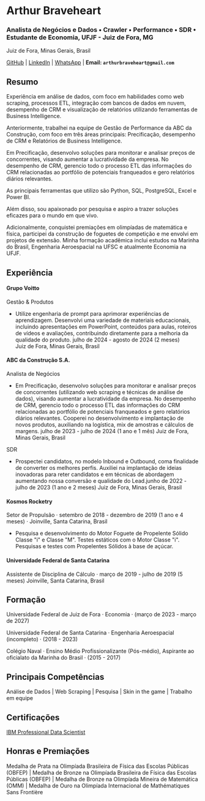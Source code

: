 # Arthur Braveheart
### Analista de Negócios e Dados • Crawler • Performance • SDR • Estudante de Economia, UFJF - Juiz de Fora, MG
Juiz de Fora, Minas Gerais, Brasil

<p align="center">
  
  <a href="https://github.com/arthbraveheart">GitHub</a>
  |
  <a href="www.linkedin.com/in/arthur- braveheart">LinkedIn</a>
  |
 <a href="https://wa.me/5532985140754">WhatsApp</a>
  |
  <b> Email: `arthurbraveheart@gmail.com` </b>
 
</p>

## Resumo

Experiência em análise de dados, com foco em habilidades como web scraping, processos ETL, integração com bancos de dados em nuvem, desempenho de CRM e visualização de relatórios utilizando ferramentas de Business Intelligence.

Anteriormente, trabalhei na equipe de Gestão de Performance da ABC da Construção, com foco em três áreas principais: Precificação, desempenho de CRM e Relatórios de Business Intelligence.

Em Precificação, desenvolvo soluções para monitorar e analisar preços de concorrentes, visando aumentar a lucratividade da empresa. No desempenho de CRM, gerencio todo o processo ETL das informações do CRM relacionadas ao portfólio de potenciais franqueados e gero relatórios diários relevantes.

As principais ferramentas que utilizo são Python, SQL, PostgreSQL, Excel e Power BI.

Além disso, sou apaixonado por pesquisa e aspiro a trazer soluções eficazes para o mundo em que vivo.

Adicionalmente, conquistei premiações em olimpíadas de matemática e física, participei da construção de foguetes de competição e me envolvi em projetos de extensão. Minha formação acadêmica inclui estudos na Marinha do Brasil, Engenharia Aeroespacial na UFSC e atualmente Economia na UFJF.

## Experiência
#### Grupo Voitto
Gestão & Produtos
- Utilize engenharia de prompt para aprimorar experiências de aprendizagem. Desenvolvi uma variedade de materiais educacionais, incluindo apresentações em PowerPoint, conteúdos para aulas, roteiros de vídeos e avaliações, contribuindo diretamente para a melhoria da qualidade do produto.
julho de 2024 - agosto de 2024 (2 meses)  
Juiz de Fora, Minas Gerais, Brasil

#### ABC da Construção S.A.
Analista de Negócios
- Em Precificação, desenvolvo soluções para monitorar e analisar preços de concorrentes (utilizando web scraping e técnicas de análise de dados), visando aumentar a lucratividade da empresa. No desempenho de CRM, gerencio todo o processo ETL das informações do CRM relacionadas ao portfólio de potenciais franqueados e gero relatórios diários relevantes. Cooperei no desenvolvimento e implantação de novos produtos, auxiliando na logística, mix de amostras e cálculos de margens. 
julho de 2023 - julho de 2024 (1 ano e 1 mês)
Juiz de Fora, Minas Gerais, Brasil

SDR
- Prospectei candidatos, no modelo Inbound e Outbound, coma finalidade de converter os melhores perfis. Auxiliei na implantação de ideias inovadoras para reter candidatos e em técnicas de abordagem aumentando nossa conversão e qualidade do Lead.junho de 2022 - julho de 2023 (1 ano e 2 meses) Juiz de Fora, Minas Gerais, Brasil

#### Kosmos Rocketry
Setor de Propulsão ·
setembro de 2018 - dezembro de 2019 (1 ano e 4 meses) · Joinville, Santa Catarina, Brasil
- Pesquisa e desenvolvimento do Motor Foguete de Propelente Sólido Classe "i" e Classe "M".
Testes estáticos com o Motor Classe "i".
Pesquisas e testes com Propelentes Sólidos à base de açúcar.

#### Universidade Federal de Santa Catarina
Assistente de Disciplina de Cálculo · 
março de 2019 - julho de 2019 (5 meses) Joinville, Santa Catarina, Brasil

## Formação
Universidade Federal de Juiz de Fora · 
Economia · (março de 2023 - março de 2027)

Universidade Federal de Santa Catarina · 
Engenharia Aeroespacial (incompleto) · (2018 - 2023)

Colégio Naval · 
Ensino Médio Profissionalizante (Pós-médio), Aspirante ao oficialato da Marinha do Brasil · (2015 - 2017)

## Principais Competências
Análise de Dados
|
Web Scraping
|
Pesquisa
|
Skin in the game
|
Trabalho em equipe

## Certificações
[IBM Professional Data Scientist](https://www.credly.com/badges/13574839-031d-4aff-a74c-64e016c2e02f/public_url)

## Honras e Premiações
Medalha de Prata na Olimpíada Brasileira de Física das Escolas Públicas (OBFEP)
|
Medalha de Bronze na Olimpíada Brasileira de Física das Escolas Públicas (OBFEP)
|
Medalha de Bronze na Olimpíada Mineira de Matemática (OMM)
|
Medalha de Ouro na Olimpíada Internacional de Mathématiques Sans Frontière